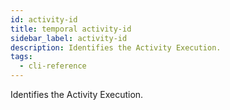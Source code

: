 ```yaml
---
id: activity-id
title: temporal activity-id
sidebar_label: activity-id
description: Identifies the Activity Execution.
tags:
  - cli-reference
---
```


Identifies the Activity Execution.
